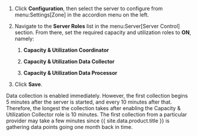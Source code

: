 1.  Click **Configuration**, then select the server to configure from
    menu:Settings\[Zone\] in the accordion menu on the left.

2.  Navigate to the **Server Roles** list in the menu:Server\[Server
    Control\] section. From there, set the required capacity and
    utilization roles to **ON**, namely:

    1.  **Capacity & Utilization Coordinator**

    2.  **Capacity & Utilization Data Collector**

    3.  **Capacity & Utilization Data Processor**

3.  Click **Save**.

Data collection is enabled immediately. However, the first collection
begins 5 minutes after the server is started, and every 10 minutes after
that. Therefore, the longest the collection takes after enabling the
Capacity & Utilization Collector role is 10 minutes. The first
collection from a particular provider may take a few minutes since
{{ site.data.product.title }} is gathering data points going one month back in time.
